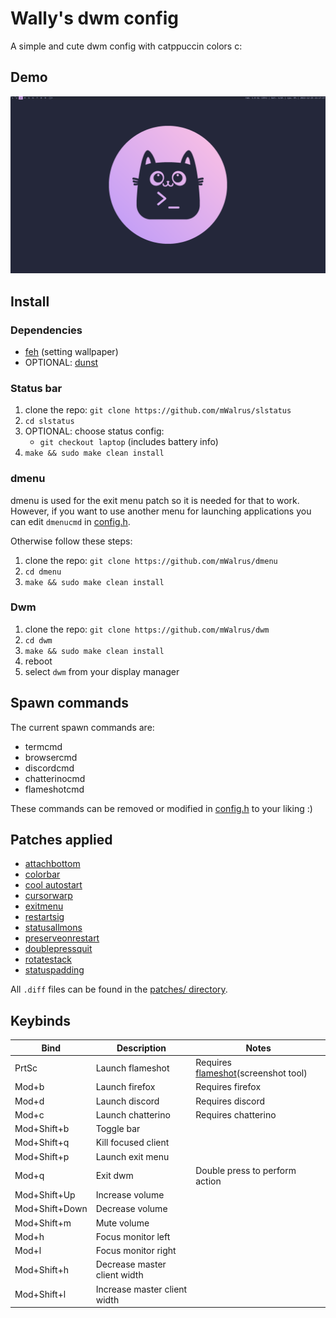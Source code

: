 # Wally's dwm config
A simple and cute dwm config with catppuccin colors c:

## Demo
![demo](./demo/screenshot.png)

## Install

### Dependencies
- [feh](https://github.com/derf/feh) (setting wallpaper)
- OPTIONAL: [dunst](https://github.com/dunst-project/dunst)

### Status bar
1. clone the repo: `git clone https://github.com/mWalrus/slstatus`
2. `cd slstatus`
3. OPTIONAL: choose status config:
    - `git checkout laptop` (includes battery info)
4. `make && sudo make clean install`

### dmenu
dmenu is used for the exit menu patch so it is needed for that to work.
However, if you want to use another menu for launching applications you can edit
`dmenucmd` in [config.h](./config.h).

Otherwise follow these steps:
1. clone the repo: `git clone https://github.com/mWalrus/dmenu`
2. `cd dmenu`
3. `make && sudo make clean install`

### Dwm
1. clone the repo: `git clone https://github.com/mWalrus/dwm`
2. `cd dwm`
3. `make && sudo make clean install`
4. reboot
5. select `dwm` from your display manager

## Spawn commands
The current spawn commands are:
- termcmd
- browsercmd
- discordcmd
- chatterinocmd
- flameshotcmd

These commands can be removed or modified in [config.h](./config.h) to your liking :)

## Patches applied
- [attachbottom](https://dwm.suckless.org/patches/attachbottom/)
- [colorbar](https://dwm.suckless.org/patches/colorbar/)
- [cool autostart](https://dwm.suckless.org/patches/cool_autostart/)
- [cursorwarp](https://dwm.suckless.org/patches/cursorwarp/)
- [exitmenu](https://dwm.suckless.org/patches/exitmenu/)
- [restartsig](https://dwm.suckless.org/patches/restartsig/)
- [statusallmons](https://dwm.suckless.org/patches/statusallmons/)
- [preserveonrestart](https://dwm.suckless.org/patches/preserveonrestart/)
- [doublepressquit](https://dwm.suckless.org/patches/doublepressquit/)
- [rotatestack](https://dwm.suckless.org/patches/rotatestack/)
- [statuspadding](https://dwm.suckless.org/patches/statuspadding/)

All `.diff` files can be found in the [patches/ directory](./patches).

## Keybinds
|Bind|Description|Notes|
|-|-|-|
|PrtSc|Launch flameshot|Requires [flameshot](https://github.com/flameshot-org/flameshot)(screenshot tool)|
|Mod+b|Launch firefox|Requires firefox|
|Mod+d|Launch discord|Requires discord|
|Mod+c|Launch chatterino|Requires chatterino|
|Mod+Shift+b|Toggle bar||
|Mod+Shift+q|Kill focused client||
|Mod+Shift+p|Launch exit menu||
|Mod+q|Exit dwm|Double press to perform action|
|Mod+Shift+Up|Increase volume||
|Mod+Shift+Down|Decrease volume||
|Mod+Shift+m|Mute volume||
|Mod+h|Focus monitor left||
|Mod+l|Focus monitor right||
|Mod+Shift+h|Decrease master client width||
|Mod+Shift+l|Increase master client width||
